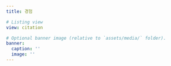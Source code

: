 ```yaml
---
title: 경험

# Listing view
view: citation

# Optional banner image (relative to `assets/media/` folder).
banner:
  caption: ''
  image: ''
---
```

